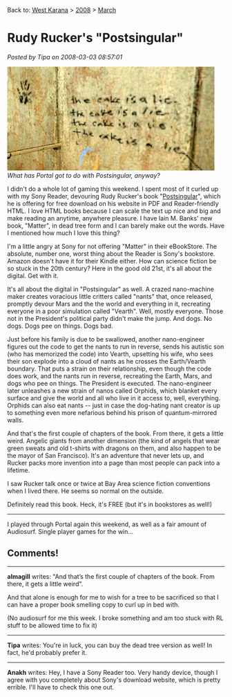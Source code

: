 Back to: [West Karana](/posts/westkarana.md) > [2008](/posts/2008/westkarana.md) > [March](./westkarana.md)
# Rudy Rucker's "Postsingular"

*Posted by Tipa on 2008-03-03 08:57:01*

![hl2-2008-03-02-14-30-36-87.jpg](../../../uploads/2008/03/hl2-2008-03-02-14-30-36-87.jpg)  
*What has Portal got to do with Postsingular, anyway?*

I didn't do a whole lot of gaming this weekend. I spent most of it curled up with my Sony Reader, devouring Rudy Rucker's book "[Postsingular](http://www.rudyrucker.com/postsingular/)", which he is offering for free download on his website in PDF and Reader-friendly HTML. I love HTML books because I can scale the text up nice and big and make reading an anytime, anywhere pleasure. I have Iain M. Banks' new book, "Matter", in dead tree form and I can barely make out the words. Have I mentioned how much I love this thing?

I'm a little angry at Sony for not offering "Matter" in their eBookStore. The absolute, number one, worst thing about the Reader is Sony's bookstore. Amazon doesn't have it for their Kindle either. How can science fiction be so stuck in the 20th century? Here in the good old 21st, it's all about the digital. Get with it.

It's all about the digital in "Postsingular" as well. A crazed nano-machine maker creates voracious little critters called "nants" that, once released, promptly devour Mars and the the world and everything in it, recreating everyone in a poor simulation called "Vearth". Well, mostly everyone. Those not in the President's political party didn't make the jump. And dogs. No dogs. Dogs pee on things. Dogs bad.

Just before his family is due to be swallowed, another nano-engineer figures out the code to get the nants to run in reverse, sends his autistic son (who has memorized the code) into Vearth, upsetting his wife, who sees their son explode into a cloud of nants as he crosses the Earth/Vearth boundary. That puts a strain on their relationship, even though the code does work, and the nants run in reverse, recreating the Earth, Mars, and dogs who pee on things. The President is executed. The nano-engineer later unleashes a new strain of nanos called Orphids, which blanket every surface and give the world and all who live in it access to, well, everything. Orphids can also eat nants -- just in case the dog-hating nant creator is up to something even more nefarious behind his prison of quantum-mirrored walls.

And that's the first couple of chapters of the book. From there, it gets a little weird. Angelic giants from another dimension (the kind of angels that wear green sweats and old t-shirts with dragons on them, and also happen to be the mayor of San Francisco). It's an adventure that never lets up, and Rucker packs more invention into a page than most people can pack into a lifetime.

I saw Rucker talk once or twice at Bay Area science fiction conventions when I lived there. He seems so normal on the outside.

Definitely read this book. Heck, it's FREE (but it's in bookstores as well!)

---

I played through Portal again this weekend, as well as a fair amount of Audiosurf. Single player games for the win...

## Comments!

---

**almagill** writes: "And that’s the first couple of chapters of the book. From there, it gets a little weird".

And that alone is enough for me to wish for a tree to be sacrificed so that I can have a proper book smelling copy to curl up in bed with.

(No audiosurf for me this week. I broke something and am too stuck with RL stuff to be allowed time to fix it)

---

**Tipa** writes: You're in luck, you can buy the dead tree version as well! In fact, he'd probably prefer it.

---

**Anakh** writes: Hey, I have a Sony Reader too. Very handy device, though I agree with you completely about Sony's download website, which is pretty errible. I'll have to check this one out.

